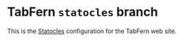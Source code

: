 # TabFern `statocles` branch

This is the [Statocles](https://metacpan.org/pod/Statocles) configuration
for the TabFern web site.
